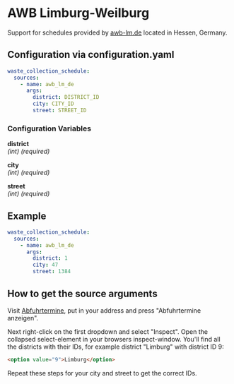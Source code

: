 # AWB Limburg-Weilburg

Support for schedules provided by [awb-lm.de](https://www.awb-lm.de/) located in Hessen, Germany.

## Configuration via configuration.yaml

```yaml
waste_collection_schedule:
  sources:
    - name: awb_lm_de
      args:
        district: DISTRICT_ID
        city: CITY_ID
        street: STREET_ID
```

### Configuration Variables

**district**<br>
*(int) (required)*

**city**<br>
*(int) (required)*

**street**<br>
*(int) (required)*

## Example

```yaml
waste_collection_schedule:
  sources:
    - name: awb_lm_de
      args:
        district: 1
        city: 47
        street: 1384
```


## How to get the source arguments

Visit [Abfuhrtermine](https://www.awb-lm.de/generator/abfuhrtermine.php), put in your address and press "Abfuhrtermine anzeigen".

Next right-click on the first dropdown and select "Inspect". Open the collapsed select-element in your browsers inspect-window. You'll find all the districts with their IDs, for example district "Limburg" with district ID 9:
```html
<option value="9">Limburg</option>
```
Repeat these steps for your city and street to get the correct IDs.
